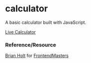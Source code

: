 # calculator
A basic calculator built with JavaScript.


[Live Calculator](https://simmax456.github.io/calculator/)

### Reference/Resource
[Brian Holt](https://btholt.github.io/intro-to-web-dev-v2/calculator.js) for [FrontendMasters](https://frontendmasters.com/)
